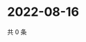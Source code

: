 # 2022-08-16

共 0 条

<!-- BEGIN WEIBO -->
<!-- 最后更新时间 Tue Aug 16 2022 19:00:37 GMT+0800 (China Standard Time) -->

<!-- END WEIBO -->
